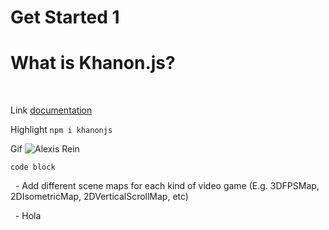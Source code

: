# Get Started 1


# What is Khanon.js?

&nbsp;

Link [documentation](https://babylonjs.com/)

Highlight `npm i khanonjs`

Gif ![Alexis Rein](images/alexis.gif)

```
code block
```

&nbsp;
    -  Add different scene maps for each kind of video game (E.g. 3DFPSMap, 2DIsometricMap, 2DVerticalScrollMap, etc)

&nbsp;
    -  Hola